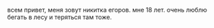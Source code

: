 всем привет, меня зовут никитка егоров. мне 18 лет. очень люблю бегать в лесу и теряться там тоже. 
